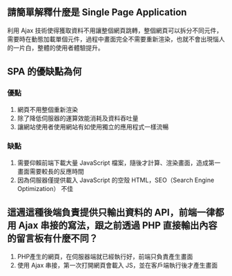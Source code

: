 ## 請簡單解釋什麼是 Single Page Application
利用 Ajax 技術使得獲取資料不用讓整個網頁跳轉，整個網頁可以拆分不同元件，需要時在動態加載單個元件，過程中畫面完全不需要重新渲染，也就不會出現惱人的一片白，整體的使用者體驗提升。

## SPA 的優缺點為何
### 優點
1. 網頁不用整個重新渲染
2. 除了降低伺服器的運算效能消耗及資料吞吐量
3. 讓網站使用者使用網站有如使用獨立的應用程式一樣流暢


### 缺點
1. 需要仰賴前端下載大量 JavaScript 檔案，隨後才計算、渲染畫面，造成第一畫面需要較長的反應時間
2. 因為伺服器僅提供載入 JavaScript 的空殼 HTML，SEO（Search Engine Optimization） 不佳

## 這週這種後端負責提供只輸出資料的 API，前端一律都用 Ajax 串接的寫法，跟之前透過 PHP 直接輸出內容的留言板有什麼不同？
1. PHP產生的網頁，在伺服器端就已經執行好，前端只負責產生畫面
2. 使用 Ajax 串接，第一次打開網頁會載入 JS，並在客戶端執行後才產生畫面